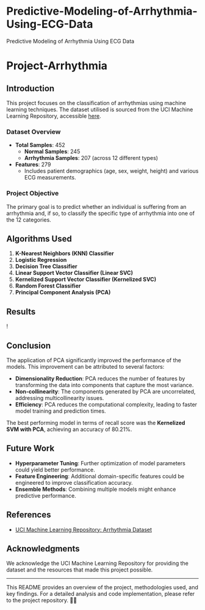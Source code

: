 # Predictive-Modeling-of-Arrhythmia-Using-ECG-Data
Predictive Modeling of Arrhythmia Using ECG Data
# Project-Arrhythmia

## Introduction

This project focuses on the classification of arrhythmias using machine learning techniques. The dataset utilised is sourced from the UCI Machine Learning Repository, accessible [here](https://archive.ics.uci.edu/ml/datasets/Arrhythmia).

### Dataset Overview
- **Total Samples**: 452
  - **Normal Samples**: 245
  - **Arrhythmia Samples**: 207 (across 12 different types)
- **Features**: 279
  - Includes patient demographics (age, sex, weight, height) and various ECG measurements.

### Project Objective
The primary goal is to predict whether an individual is suffering from an arrhythmia and, if so, to classify the specific type of arrhythmia into one of the 12 categories.

## Algorithms Used

1. **K-Nearest Neighbors (KNN) Classifier**
2. **Logistic Regression**
3. **Decision Tree Classifier**
4. **Linear Support Vector Classifier (Linear SVC)**
5. **Kernelized Support Vector Classifier (Kernelized SVC)**
6. **Random Forest Classifier**
7. **Principal Component Analysis (PCA)**

## Results

!














## Conclusion

The application of PCA significantly improved the performance of the models. This improvement can be attributed to several factors:
- **Dimensionality Reduction**: PCA reduces the number of features by transforming the data into components that capture the most variance.
- **Non-collinearity**: The components generated by PCA are uncorrelated, addressing multicollinearity issues.
- **Efficiency**: PCA reduces the computational complexity, leading to faster model training and prediction times.

The best performing model in terms of recall score was the **Kernelized SVM with PCA**, achieving an accuracy of 80.21%.

## Future Work

- **Hyperparameter Tuning**: Further optimization of model parameters could yield better performance.
- **Feature Engineering**: Additional domain-specific features could be engineered to improve classification accuracy.
- **Ensemble Methods**: Combining multiple models might enhance predictive performance.

## References
- [UCI Machine Learning Repository: Arrhythmia Dataset](https://archive.ics.uci.edu/ml/datasets/Arrhythmia)

## Acknowledgments

We acknowledge the UCI Machine Learning Repository for providing the dataset and the resources that made this project possible.

---

This README provides an overview of the project, methodologies used, and key findings. For a detailed analysis and code implementation, please refer to the project repository.

